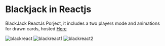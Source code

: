 # Blackjack in Reactjs

BlackJack ReactJs Porject, it includes a two players mode and animations for drawn cards, hosted [Here](https://blackjack-in-reactjs.netlify.app/)

![blackreact](https://github.com/Misterlinux/Blackjack-in-Reactjs/assets/43761354/9c9eabef-6f40-40fa-bbfe-b9f70ec72364)
![blackreact1](https://github.com/Misterlinux/Blackjack-in-Reactjs/assets/43761354/ece442b5-9607-4136-a5b2-2b7827b69900)
![blackreact2](https://github.com/Misterlinux/Blackjack-in-Reactjs/assets/43761354/a9db4ac9-571d-446d-bfe6-4e281ff5f909)
